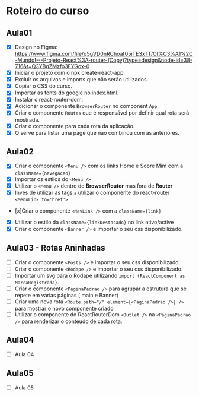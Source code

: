 # Roteiro do curso

## Aula01

- [x] Design no Figma: https://www.figma.com/file/q5gVD0nRChoaf05iTE3xTT/Ol%C3%A1%2C-Mundo!---Projeto-React%3A-router-(Copy)?type=design&node-id=38-716&t=Q3YBqZMzfo3FYGox-0
- [x] Iniciar o projeto com o npx create-react-app.
- [x] Excluir os arquivos e imports que não serão utilizados.
- [x] Copiar o CSS do curso.
- [x] Importar as fonts do google no index.html.
- [x] Instalar o react-router-dom.
- [x] Adicionar o componente `BrowserRouter` no component `App`.
- [x] Criar o componente `Routes` que é responsável por definir qual rota será mostrada.
- [x] Criar o componente <Route path='' element={page} /> para cada rota da aplicação.
- [x] O <Route path='*' /> serve para listar uma page que nao combinou com as anteriores.

## Aula02

- [x] Criar o componente `<Menu />` com os links Home e Sobre Mim com a `className={navegacao}`
- [x] Importar os estilos do `<Menu />`
- [x] Utilizar o `<Menu />` dentro do **BrowserRouter** mas fora de **Router**
- [x] Invés de utilizar as tags `a` utilizar o componente do react-router `<MenuLink to='href'>`
- [x]Criar o componente `<NavLink />` com a `className={link}`
- [x] Utilizar o estilo da `className={linkDestacado}` no link ativo/active
- [x] Criar o componente `<Banner />` e importar o seu css disponibilizado.

## Aula03 - Rotas Aninhadas

- [ ] Criar o componente `<Posts />` e importar o seu css disponibilizado.
- [ ] Criar o componente `<Rodape />` e importar o seu css disponibilizado.
- [ ] Importar um svg para o Rodape utilizando `import {ReactComponent as MarcaRegistrada}`.
- [ ] Criar o componente `<PaginaPadrao />` para agrupar a estrutura que se repete em várias páginas ( main e Banner)
- [ ] Criar uma nova rota `<Route path="/" element={<PaginaPadrao />} />` para mostrar o novo componente criado
- [ ] Utilizar o componente do ReactRouterDom `<Outlet />` na `<PaginaPadrao />` para renderizar o conteudo de cada rota.

## Aula04

- [ ] Aula 04

## Aula05

- [ ] Aula 05
